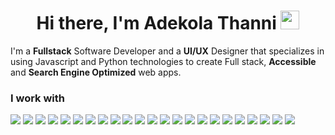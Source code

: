<h1 align="center">Hi there, I'm Adekola Thanni <img src="https://raw.githubusercontent.com/MartinHeinz/MartinHeinz/master/wave.gif" width="30px" height="30px"></h1>

I'm a **Fullstack** Software Developer and a **UI/UX** Designer that specializes in using Javascript and Python technologies to create Full stack, **Accessible** and **Search Engine Optimized** web apps.

### I work with
<p>
  <img src="https://img.shields.io/badge/HTML-e34c26?logo=html5&logoColor=white&style=flat"/>
<img src="https://img.shields.io/badge/CSS-2965f1?logo=css3&logoColor=white&style=flat"/>
<img src="https://img.shields.io/badge/Sass-cc6699?logo=sass&logoColor=white&style=flat"/>
<img src="https://img.shields.io/badge/Bootstrap-563d7c?logo=bootstrap&logoColor=white&style=flat"/>
<img src="https://img.shields.io/badge/Tailwind CSS-02acf0?logo=tailwind+css&logoColor=white&style=flat"/>
<img src="https://img.shields.io/badge/Javascript-F0DB4F?logo=javascript&logoColor=white&style=flat"/>
<img src="https://img.shields.io/badge/jQuery-0769ad?logo=jQuery&logoColor=white&style=flat"/>
  <img src="https://img.shields.io/badge/Typescript-007acc?logo=typescript&logoColor=white&style=flat"/>
  <img src="https://img.shields.io/badge/React-61DBFB?logo=react&logoColor=white&style=flat"/>
  <img src="https://img.shields.io/badge/Redux-764abc?logo=redux&logoColor=white&style=flat"/>
  <img src="https://img.shields.io/badge/Next JS-000000?logo=next.js&logoColor=white&style=flat"/>
  <img src="https://img.shields.io/badge/Node JS-3c873a?logo=node.js&logoColor=white&style=flat"/>
  <img src="https://img.shields.io/badge/Express JS-000000?logo=express&logoColor=white&style=flat"/>
  <img src="https://img.shields.io/badge/Python-FFD43B?logo=python&logoColor=white&style=flat"/>
  <img src="https://img.shields.io/badge/Django-092e20?logo=django&logoColor=white&style=flat"/>
  <img src="https://img.shields.io/badge/Mongo DB-4DB33D?logo=mongoDB&logoColor=white&style=flat"/>
  <img src="https://img.shields.io/badge/MySQL-00758F?logo=MySQL&logoColor=white&style=flat"/>
  <img src="https://img.shields.io/badge/Figma-e04a34?logo=figma&logoColor=white&style=flat"/>
  <img src="https://img.shields.io/badge/npm-CC3534?logo=npm&logoColor=white&style=flat"/>
  <img src="https://img.shields.io/badge/Git-3E2C00?logo=git&logoColor=white&style=flat"/>
  <img src="https://img.shields.io/badge/Firebase-FFCB2B?logo=firebase&logoColor=white&style=flat"/>
  <img src="https://img.shields.io/badge/Netlify-00AD9F?logo=netlify&logoColor=white&style=flat"/>
  <img src="https://img.shields.io/badge/Github-171515?logo=github&logoColor=white&style=flat"/>
</p>



<!--
**AdekolaThanni/AdekolaThanni** is a ✨ _special_ ✨ repository because its `README.md` (this file) appears on your GitHub profile.

Here are some ideas to get you started:

- 🔭 I’m currently working on ...
- 🌱 I’m currently learning ...
- 👯 I’m looking to collaborate on ...
- 🤔 I’m looking for help with ...
- 💬 Ask me about ...
- 📫 How to reach me: ...
- 😄 Pronouns: ...
- ⚡ Fun fact: ...
-->
